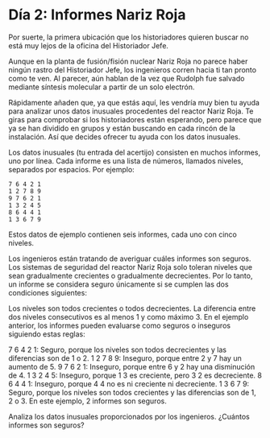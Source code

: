 # Día 2: Informes Nariz Roja
Por suerte, la primera ubicación que los historiadores quieren buscar no está muy lejos de la oficina del Historiador Jefe.

Aunque en la planta de fusión/fisión nuclear Nariz Roja no parece haber ningún rastro del Historiador Jefe, los ingenieros corren hacia ti tan pronto como te ven. Al parecer, aún hablan de la vez que Rudolph fue salvado mediante síntesis molecular a partir de un solo electrón.

Rápidamente añaden que, ya que estás aquí, les vendría muy bien tu ayuda para analizar unos datos inusuales procedentes del reactor Nariz Roja. Te giras para comprobar si los historiadores están esperando, pero parece que ya se han dividido en grupos y están buscando en cada rincón de la instalación. Así que decides ofrecer tu ayuda con los datos inusuales.

Los datos inusuales (tu entrada del acertijo) consisten en muchos informes, uno por línea. Cada informe es una lista de números, llamados niveles, separados por espacios. Por ejemplo:

```text
7 6 4 2 1
1 2 7 8 9
9 7 6 2 1
1 3 2 4 5
8 6 4 4 1
1 3 6 7 9
```

Estos datos de ejemplo contienen seis informes, cada uno con cinco niveles.

Los ingenieros están tratando de averiguar cuáles informes son seguros. Los sistemas de seguridad del reactor Nariz Roja solo toleran niveles que sean gradualmente crecientes o gradualmente decrecientes. Por lo tanto, un informe se considera seguro únicamente si se cumplen las dos condiciones siguientes:

Los niveles son todos crecientes o todos decrecientes.
La diferencia entre dos niveles consecutivos es al menos 1 y como máximo 3.
En el ejemplo anterior, los informes pueden evaluarse como seguros o inseguros siguiendo estas reglas:

7 6 4 2 1: Seguro, porque los niveles son todos decrecientes y las diferencias son de 1 o 2.
1 2 7 8 9: Inseguro, porque entre 2 y 7 hay un aumento de 5.
9 7 6 2 1: Inseguro, porque entre 6 y 2 hay una disminución de 4.
1 3 2 4 5: Inseguro, porque 1 3 es creciente, pero 3 2 es decreciente.
8 6 4 4 1: Inseguro, porque 4 4 no es ni creciente ni decreciente.
1 3 6 7 9: Seguro, porque los niveles son todos crecientes y las diferencias son de 1, 2 o 3.
En este ejemplo, 2 informes son seguros.

Analiza los datos inusuales proporcionados por los ingenieros. ¿Cuántos informes son seguros?
